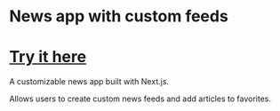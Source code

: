 # News app with custom feeds

# [Try it here](https://custom-news-app.up.railway.app/)

A customizable news app built with Next.js.

Allows users to create custom news feeds and add articles to favorites.
